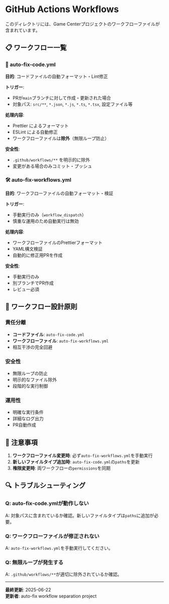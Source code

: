 # GitHub Actions Workflows

このディレクトリには、Game Centerプロジェクトのワークフローファイルが含まれています。

## 📋 ワークフロー一覧

### 🔧 auto-fix-code.yml
**目的**: コードファイルの自動フォーマット・Lint修正

**トリガー**: 
- PRが`main`ブランチに対して作成・更新された場合
- 対象パス: `src/**`, `*.json`, `*.js`, `*.ts`, `*.tsx`, 設定ファイル等

**処理内容**:
- Prettier によるフォーマット
- ESLint による自動修正
- ワークフローファイルは**除外**（無限ループ防止）

**安全性**: 
- `.github/workflows/**` を明示的に除外
- 変更がある場合のみコミット・プッシュ

### 🛠️ auto-fix-workflows.yml
**目的**: ワークフローファイルの自動フォーマット・検証

**トリガー**: 
- 手動実行のみ（`workflow_dispatch`）
- 慎重な運用のため自動実行は無効

**処理内容**:
- ワークフローファイルのPrettierフォーマット
- YAML構文検証
- 自動的に修正用PRを作成

**安全性**: 
- 手動実行のみ
- 別ブランチでPR作成
- レビュー必須

## 🔄 ワークフロー設計原則

### 責任分離
- **コードファイル**: `auto-fix-code.yml`
- **ワークフローファイル**: `auto-fix-workflows.yml`
- 相互干渉の完全回避

### 安全性
- 無限ループの防止
- 明示的なファイル除外
- 段階的な実行制御

### 運用性
- 明確な実行条件
- 詳細なログ出力
- PR自動作成

## 🚨 注意事項

1. **ワークフローファイル変更時**: 必ず`auto-fix-workflows.yml`を手動実行
2. **新しいファイルタイプ追加時**: `auto-fix-code.yml`の`paths`を更新
3. **権限変更時**: 両ワークフローの`permissions`を同期

## 🔍 トラブルシューティング

### Q: auto-fix-code.ymlが動作しない
A: 対象パスに含まれているか確認。新しいファイルタイプは`paths`に追加が必要。

### Q: ワークフローファイルが修正されない
A: `auto-fix-workflows.yml`を手動実行してください。

### Q: 無限ループが発生する
A: `.github/workflows/**`が適切に除外されているか確認。

---

**最終更新**: 2025-06-22  
**更新者**: auto-fix workflow separation project